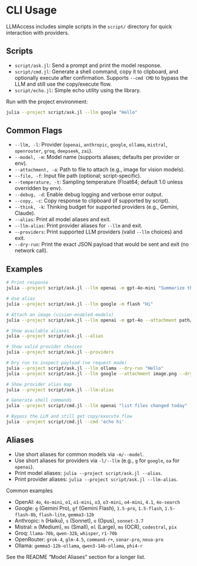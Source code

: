 # CLI Usage

LLMAccess includes simple scripts in the `script/` directory for quick interaction with providers.

## Scripts

- `script/ask.jl`: Send a prompt and print the model response.
- `script/cmd.jl`: Generate a shell command, copy it to clipboard, and optionally execute after confirmation. Supports `--cmd CMD` to bypass the LLM and still use the copy/execute flow.
- `script/echo.jl`: Simple echo utility using the library.

Run with the project environment:

```bash
julia --project script/ask.jl --llm google "Hello"
```

## Common Flags

- `--llm, -l`: Provider (`openai`, `anthropic`, `google`, `ollama`, `mistral`, `openrouter`, `groq`, `deepseek`, `zai`).
- `--model, -m`: Model name (supports aliases; defaults per provider or env).
- `--attachment, -a`: Path to file to attach (e.g., image for vision models).
- `--file, -f`: Input file path (optional; script-specific).
- `--temperature, -t`: Sampling temperature (Float64; default 1.0 unless overridden by env).
- `--debug, -d`: Enable debug logging and verbose error output.
- `--copy, -c`: Copy response to clipboard (if supported by script).
- `--think, -k`: Thinking budget for supported providers (e.g., Gemini, Claude).
- `--alias`: Print all model aliases and exit.
- `--llm-alias`: Print provider aliases for `--llm` and exit.
- `--providers`: Print supported LLM providers (valid `--llm` choices) and exit.
- `--dry-run`: Print the exact JSON payload that would be sent and exit (no network call).

## Examples

```bash
# Print response
julia --project script/ask.jl --llm openai -m gpt-4o-mini "Summarize this repo"

# Use alias
julia --project script/ask.jl --llm google -m flash "Hi"

# Attach an image (vision-enabled models)
julia --project script/ask.jl --llm openai -m gpt-4o --attachment path/to/image.png "Describe this image"

# Show available aliases
julia --project script/ask.jl --alias

# Show valid provider choices
julia --project script/ask.jl --providers

# Dry run to inspect payload (no request made)
julia --project script/ask.jl --llm ollama --dry-run "Hello"
julia --project script/ask.jl --llm google --attachment image.png --dry-run "describe"

# Show provider alias map
julia --project script/ask.jl --llm-alias

# Generate shell commands
julia --project script/cmd.jl --llm openai "list files changed today"

# Bypass the LLM and still get copy/execute flow
julia --project script/cmd.jl --cmd 'echo hi'
```

## Aliases

- Use short aliases for common models via `-m/--model`.
- Use short aliases for providers via `-l/--llm` (e.g., `g` for `google`, `oa` for `openai`).
- Print model aliases: `julia --project script/ask.jl --alias`.
- Print provider aliases: `julia --project script/ask.jl --llm-alias`.

Common examples

- OpenAI: `4o`, `4o-mini`, `o1`, `o1-mini`, `o3`, `o3-mini`, `o4-mini`, `4.1`, `4o-search`
- Google: `g` (Gemini Pro), `gf` (Gemini Flash), `1.5-pro`, `1.5-flash`, `1.5-flash-8b`, `flash-lite`, `gemma3-12b`
- Anthropic: `h` (Haiku), `s` (Sonnet), `o` (Opus), `sonnet-3.7`
- Mistral: `m` (Medium), `ms` (Small), `ml` (Large), `mo` (OCR), `codestral`, `pix`
- Groq: `llama-70b`, `qwen-32b`, `whisper`, `r1-70b`
- OpenRouter: `grok-4`, `glm-4.5`, `command-r+`, `sonar-pro`, `nova-pro`
- Ollama: `gemma3-12b-ollama`, `qwen3-14b-ollama`, `phi4-r`

See the README “Model Aliases” section for a longer list.
